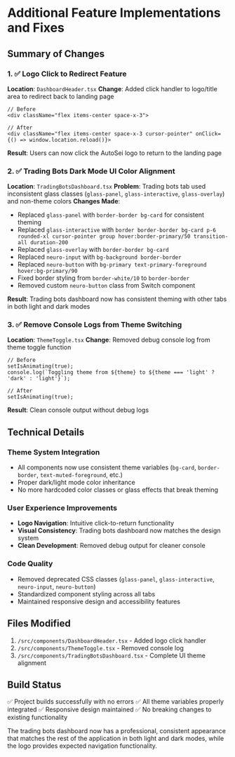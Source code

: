 # Additional Feature Implementations and Fixes

## Summary of Changes

### 1. ✅ Logo Click to Redirect Feature
**Location**: `DashboardHeader.tsx`
**Change**: Added click handler to logo/title area to redirect back to landing page
```tsx
// Before
<div className="flex items-center space-x-3">

// After  
<div className="flex items-center space-x-3 cursor-pointer" onClick={() => window.location.reload()}>
```
**Result**: Users can now click the AutoSei logo to return to the landing page

### 2. ✅ Trading Bots Dark Mode UI Color Alignment
**Location**: `TradingBotsDashboard.tsx`
**Problem**: Trading bots tab used inconsistent glass classes (`glass-panel`, `glass-interactive`, `glass-overlay`) and non-theme colors
**Changes Made**:
- Replaced `glass-panel` with `border-border bg-card` for consistent theming
- Replaced `glass-interactive` with `border border-border bg-card p-6 rounded-xl cursor-pointer group hover:border-primary/50 transition-all duration-200`
- Replaced `glass-overlay` with `border-border bg-card`
- Replaced `neuro-input` with `bg-background border-border`
- Replaced `neuro-button` with `bg-primary text-primary-foreground hover:bg-primary/90`
- Fixed border styling from `border-white/10` to `border-border`
- Removed custom `neuro-button` class from Switch component

**Result**: Trading bots dashboard now has consistent theming with other tabs in both light and dark modes

### 3. ✅ Remove Console Logs from Theme Switching  
**Location**: `ThemeToggle.tsx`
**Change**: Removed debug console log from theme toggle function
```tsx
// Before
setIsAnimating(true);
console.log(`Toggling theme from ${theme} to ${theme === 'light' ? 'dark' : 'light'}`);

// After
setIsAnimating(true);
```
**Result**: Clean console output without debug logs

## Technical Details

### Theme System Integration
- All components now use consistent theme variables (`bg-card`, `border-border`, `text-muted-foreground`, etc.)
- Proper dark/light mode color inheritance
- No more hardcoded color classes or glass effects that break theming

### User Experience Improvements
- **Logo Navigation**: Intuitive click-to-return functionality
- **Visual Consistency**: Trading bots dashboard now matches the design system
- **Clean Development**: Removed debug output for cleaner console

### Code Quality
- Removed deprecated CSS classes (`glass-panel`, `glass-interactive`, `neuro-input`, `neuro-button`)
- Standardized component styling across all tabs
- Maintained responsive design and accessibility features

## Files Modified
1. `/src/components/DashboardHeader.tsx` - Added logo click handler
2. `/src/components/ThemeToggle.tsx` - Removed console log
3. `/src/components/TradingBotsDashboard.tsx` - Complete UI theme alignment

## Build Status
✅ Project builds successfully with no errors
✅ All theme variables properly integrated
✅ Responsive design maintained
✅ No breaking changes to existing functionality

The trading bots dashboard now has a professional, consistent appearance that matches the rest of the application in both light and dark modes, while the logo provides expected navigation functionality.
